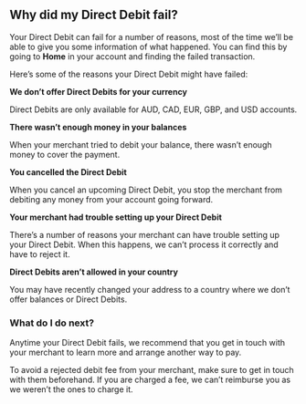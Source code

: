 ## Why did my Direct Debit fail?  
Your Direct Debit can fail for a number of reasons, most of the time we’ll be able to give you some information of what happened. You can find this by going to **Home** in your account and finding the failed transaction.

Here’s some of the reasons your Direct Debit might have failed:

 **We don’t offer Direct Debits for your currency**

Direct Debits are only available for AUD, CAD, EUR, GBP, and USD accounts.

 **There wasn’t enough money in your balances**

When your merchant tried to debit your balance, there wasn’t enough money to cover the payment. 

**You cancelled the Direct Debit**

When you cancel an upcoming Direct Debit, you stop the merchant from debiting any money from your account going forward. 

**Your merchant had trouble setting up your Direct Debit**

There’s a number of reasons your merchant can have trouble setting up your Direct Debit. When this happens, we can’t process it correctly and have to reject it. 

**Direct Debits aren’t allowed in your country**

You may have recently changed your address to a country where we don’t offer balances or Direct Debits. 

### What do I do next?

Anytime your Direct Debit fails, we recommend that you get in touch with your merchant to learn more and arrange another way to pay. 

To avoid a rejected debit fee from your merchant, make sure to get in touch with them beforehand. If you are charged a fee, we can’t reimburse you as we weren’t the ones to charge it.
